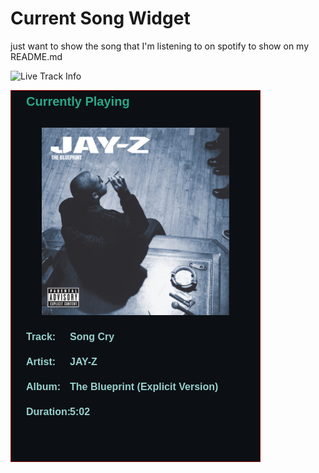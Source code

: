 # Current Song Widget
just want to show the song that I'm listening to on spotify to show on my README.md

<img width="400" src="https://spotify-current-track-widget.onrender.com/" alt="Live Track Info" />

![](songs-pictures/image34.png)
